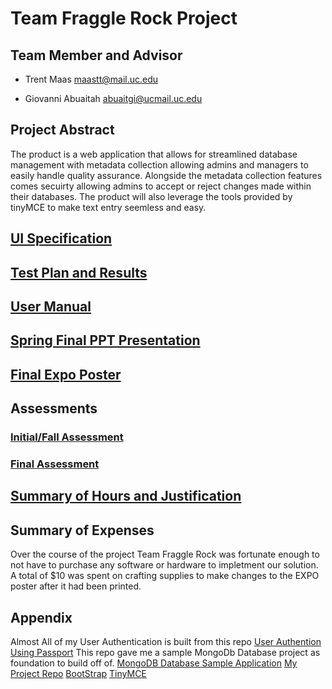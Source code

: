 # Team Fraggle Rock Project

## Team Member and Advisor
- Trent Maas maastt@mail.uc.edu

- Giovanni Abuaitah abuaitgi@ucmail.uc.edu

## Project Abstract
The product is a web application that allows for streamlined database management with metadata collection allowing admins and managers to easily handle quality assurance. Alongside the metadata collection features comes secuirty allowing admins to accept or reject changes made within their databases. The product will also leverage the tools provided by tinyMCE to make text entry seemless and easy. 

## [UI Specification](https://github.com/trentmaas2001/TeamFraggleRock/blob/main/FinalDesignReport/UI_Specification.pdf)

## [Test Plan and Results](https://github.com/trentmaas2001/TeamFraggleRock/blob/main/FinalDesignReport/Test_Plan_Results.pdf)

## [User Manual](https://github.com/trentmaas2001/TeamFraggleRock/blob/main/Assignments/UserDoc/UserDocMain.md)

## [Spring Final PPT Presentation](https://github.com/trentmaas2001/TeamFraggleRock/blob/main/FinalDesignReport/TeamFraggleRock_Presentation.pdf)

## [Final Expo Poster](https://github.com/trentmaas2001/TeamFraggleRock/blob/main/FinalDesignReport/MongoDB_Editor_Poster_Final.pdf)

## Assessments

### [Initial/Fall Assessment](https://github.com/trentmaas2001/TeamFraggleRock/blob/main/Assignments/Individual_Capstone_Assessment.pdf)

### [Final Assessment](https://github.com/trentmaas2001/TeamFraggleRock/blob/main/FinalDesignReport/FinalAssessment.md)

## [Summary of Hours and Justification](https://github.com/trentmaas2001/TeamFraggleRock/blob/main/FinalDesignReport/SummaryofHours.pdf)

## Summary of Expenses
Over the course of the project Team Fraggle Rock was fortunate enough to not have to purchase any software or hardware to impletment our solution.
A total of $10 was spent on crafting supplies to make changes to the EXPO poster after it had been printed.

## Appendix
Almost All of my User Authentication is built from this repo [User Authention Using Passport](https://github.com/WebDevSimplified/Nodejs-Passport-Login)
This repo gave me a sample MongoDb Database project as foundation to build off of. [MongoDB Database Sample Application](https://github.com/prsaya/node-express-mongodb-html-demo-1)
[My Project Repo](https://github.com/trentmaas2001/TeamFraggleRock)
[BootStrap](https://getbootstrap.com/docs/5.0/getting-started/introduction/)
[TinyMCE](https://www.tiny.cloud/)
